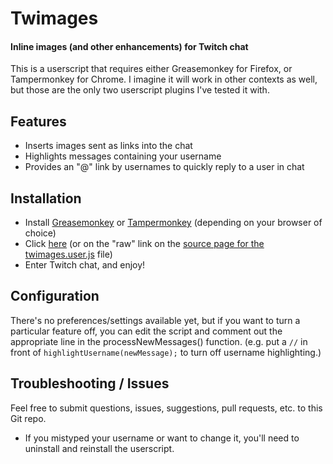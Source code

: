 # Twimages
#### Inline images (and other enhancements) for Twitch chat

This is a userscript that requires either Greasemonkey for Firefox, or Tampermonkey for Chrome.  I imagine it will work in other contexts as well, but those are the only two userscript plugins I've tested it with.

## Features
* Inserts images sent as links into the chat
* Highlights messages containing your username
* Provides an "@" link by usernames to quickly reply to a user in chat

## Installation
* Install [Greasemonkey](https://addons.mozilla.org/en-us/firefox/addon/greasemonkey/) or [Tampermonkey](https://chrome.google.com/webstore/detail/tampermonkey/dhdgffkkebhmkfjojejmpbldmpobfkfo?hl=en) (depending on your browser of choice)
* Click [here](https://github.com/SammyIAm/Twimages/raw/master/twimages.user.js) (or on the "raw" link on the [source page for the twimages.user.js](https://github.com/SammyIAm/Twimages/blob/master/twimages.user.js) file)
* Enter Twitch chat, and enjoy!

## Configuration
There's no preferences/settings available yet, but if you want to turn a particular feature off, you can edit the script and comment out the appropriate line in the processNewMessages() function.  (e.g. put a `//` in front of `highlightUsername(newMessage);` to turn off username highlighting.)

## Troubleshooting / Issues
Feel free to submit questions, issues, suggestions, pull requests, etc. to this Git repo.
* If you mistyped your username or want to change it, you'll need to uninstall and reinstall the userscript.
